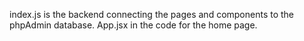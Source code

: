 index.js is the backend connecting the pages and components to the phpAdmin database.
App.jsx in the code for the home page.
